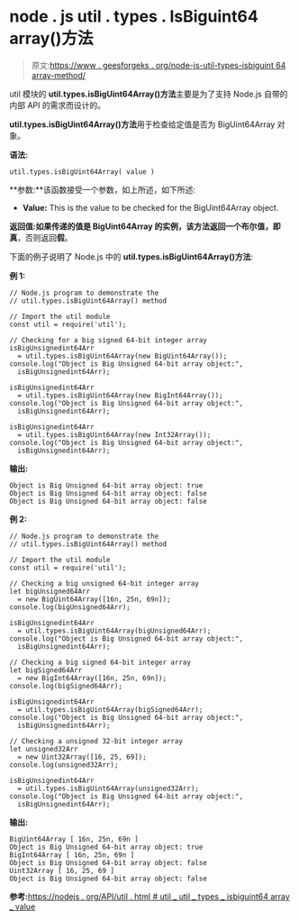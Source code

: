 # node . js util . types . IsBiguint64 array()方法

> 原文:[https://www . geesforgeks . org/node-js-util-types-isbiguint 64 array-method/](https://www.geeksforgeeks.org/node-js-util-types-isbiguint64array-method/)

util 模块的 **util.types.isBigUint64Array()方法**主要是为了支持 Node.js 自带的内部 API 的需求而设计的。

**util.types.isBigUint64Array()方法**用于检查给定值是否为 BigUint64Array 对象。

**语法:**

```
util.types.isBigUint64Array( value )
```

**参数:**该函数接受一个参数，如上所述，如下所述:

*   **Value:** This is the value to be checked for the BigUint64Array object.

**返回值:**如果传递的值是 BigUint64Array 的实例，该方法返回一个布尔值，即**真**，否则返回**假**。

下面的例子说明了 Node.js 中的 **util.types.isBigUint64Array()方法**:

**例 1:**

```
// Node.js program to demonstrate the    
// util.types.isBigUint64Array() method

// Import the util module
const util = require('util');

// Checking for a big signed 64-bit integer array
isBigUnsignedint64Arr
  = util.types.isBigUint64Array(new BigUint64Array());
console.log("Object is Big Unsigned 64-bit array object:",
  isBigUnsignedint64Arr);

isBigUnsignedint64Arr
  = util.types.isBigUint64Array(new BigInt64Array());
console.log("Object is Big Unsigned 64-bit array object:",
  isBigUnsignedint64Arr);

isBigUnsignedint64Arr
  = util.types.isBigUint64Array(new Int32Array());
console.log("Object is Big Unsigned 64-bit array object:",
  isBigUnsignedint64Arr);
```

**输出:**

```
Object is Big Unsigned 64-bit array object: true
Object is Big Unsigned 64-bit array object: false
Object is Big Unsigned 64-bit array object: false
```

**例 2:**

```
// Node.js program to demonstrate the    
// util.types.isBigUint64Array() method

// Import the util module
const util = require('util');

// Checking a big unsigned 64-bit integer array
let bigUnsigned64Arr
  = new BigUint64Array([16n, 25n, 69n]);
console.log(bigUnsigned64Arr);

isBigUnsignedint64Arr
  = util.types.isBigUint64Array(bigUnsigned64Arr);
console.log("Object is Big Unsigned 64-bit array object:",
  isBigUnsignedint64Arr);

// Checking a big signed 64-bit integer array
let bigSigned64Arr
  = new BigInt64Array([16n, 25n, 69n]);
console.log(bigSigned64Arr);

isBigUnsignedint64Arr
  = util.types.isBigUint64Array(bigSigned64Arr);
console.log("Object is Big Unsigned 64-bit array object:",
  isBigUnsignedint64Arr);

// Checking a unsigned 32-bit integer array
let unsigned32Arr
  = new Uint32Array([16, 25, 69]);
console.log(unsigned32Arr);

isBigUnsignedint64Arr
  = util.types.isBigUint64Array(unsigned32Arr);
console.log("Object is Big Unsigned 64-bit array object:",
  isBigUnsignedint64Arr);
```

**输出:**

```
BigUint64Array [ 16n, 25n, 69n ]
Object is Big Unsigned 64-bit array object: true
BigInt64Array [ 16n, 25n, 69n ]
Object is Big Unsigned 64-bit array object: false
Uint32Array [ 16, 25, 69 ]
Object is Big Unsigned 64-bit array object: false
```

**参考:**[https://nodejs . org/API/util . html # util _ util _ types _ isbiguint64 array _ value](https://nodejs.org/api/util.html#util_util_types_isbiguint64array_value)